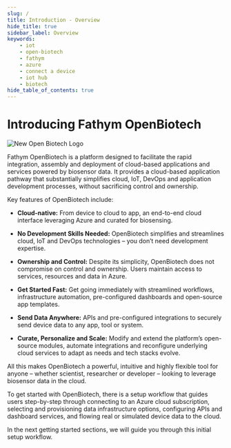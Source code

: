 ```yaml
---
slug: /
title: Introduction - Overview
hide_title: true
sidebar_label: Overview
keywords:
    - iot
    - open-biotech
    - fathym
    - azure
    - connect a device
    - iot hub
    - biotech
hide_table_of_contents: true
---
```


# Introducing Fathym OpenBiotech

![New Open Biotech Logo](https://www.fathym.com/iot/img/openBiotechLogoDarkBg.svg)

Fathym OpenBiotech is a platform designed to facilitate the rapid integration, assembly and deployment of cloud-based applications and services powered by biosensor data. It provides a cloud-based application pathway that substantially simplifies cloud, IoT, DevOps and application development processes, without sacrificing control and ownership. 

Key features of OpenBiotech include: 

- **Cloud-native:** From device to cloud to app, an end-to-end cloud interface leveraging Azure and curated for biosensing. 

- **No Development Skills Needed:** OpenBiotech simplifies and streamlines cloud, IoT and DevOps technologies – you don’t need development expertise.

- **Ownership and Control:** Despite its simplicity, OpenBiotech does not compromise on control and ownership. Users maintain access to services, resources and data in Azure.

- **Get Started Fast:** Get going immediately with streamlined workflows, infrastructure automation, pre-configured dashboards and open-source app templates.

- **Send Data Anywhere:** APIs and pre-configured integrations to securely send device data to any app, tool or system. 

- **Curate, Personalize and Scale:** Modify and extend the platform’s open-source modules, automate integrations and reconfigure underlying cloud services to adapt as needs and tech stacks evolve.

All this makes OpenBiotech a powerful, intuitive and highly flexible tool for anyone – whether scientist, researcher or developer – looking to leverage biosensor data in the cloud.

To get started with OpenBiotech, there is a setup workflow that guides users step-by-step through connecting to an Azure cloud subscription, selecting and provisioning data infrastructure options, configuring APIs and dashboard services, and flowing real or simulated device data to the cloud.

In the next getting started sections, we will guide you through this initial setup workflow.